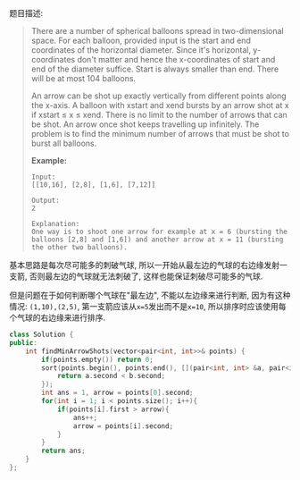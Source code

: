 题目描述:

> There are a number of spherical balloons spread in two-dimensional space. For each balloon, provided input is the start and end coordinates of the horizontal diameter. Since it's horizontal, y-coordinates don't matter and hence the x-coordinates of start and end of the diameter suffice. Start is always smaller than end. There will be at most 104 balloons.
>
> An arrow can be shot up exactly vertically from different points along the x-axis. A balloon with xstart and xend bursts by an arrow shot at x if xstart ≤ x ≤ xend. There is no limit to the number of arrows that can be shot. An arrow once shot keeps travelling up infinitely. The problem is to find the minimum number of arrows that must be shot to burst all balloons.
>
> **Example:**
>
> ```
> Input:
> [[10,16], [2,8], [1,6], [7,12]]
>
> Output:
> 2
>
> Explanation:
> One way is to shoot one arrow for example at x = 6 (bursting the balloons [2,8] and [1,6]) and another arrow at x = 11 (bursting the other two balloons).
> ```

基本思路是每次尽可能多的刺破气球, 所以一开始从最左边的气球的右边缘发射一支箭, 否则最左边的气球就无法刺破了, 这样也能保证刺破尽可能多的气球. 

但是问题在于如何判断哪个气球在"最左边", 不能以左边缘来进行判断, 因为有这种情况: `(1,10),(2,5)`, 第一支箭应该从`x=5`发出而不是`x=10`, 所以排序时应该使用每个气球的右边缘来进行排序.

```c++
class Solution {
public:
    int findMinArrowShots(vector<pair<int, int>>& points) {
        if(points.empty()) return 0;
        sort(points.begin(), points.end(), [](pair<int, int> &a, pair<int, int> &b){
            return a.second < b.second;
        });
        int ans = 1, arrow = points[0].second;
        for(int i = 1; i < points.size(); i++){
            if(points[i].first > arrow){
                ans++;
                arrow = points[i].second;
            }
        }
        return ans;
    }
};
```

